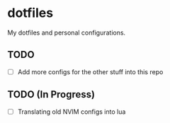 # dotfiles

My dotfiles and personal configurations.

## TODO

- [ ] Add more configs for the other stuff into this repo

## TODO (In Progress)

- [ ] Translating old NVIM configs into lua
